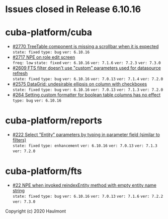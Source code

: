 # Issues closed in Release 6.10.16

# cuba-platform/cuba

* [#2770 TreeTable component is missing a scrollbar when it is expected](https://github.com/cuba-platform/cuba/issues/2770) \
    `state: fixed` `type: bug` `ver: 6.10.16` 
* [#2717 NPE on role edit screen](https://github.com/cuba-platform/cuba/issues/2717) \
    `freq: low` `state: fixed` `ver: 6.10.16` `ver: 7.1.6` `ver: 7.2.3` `ver: 7.3.0` 
* [#2609 FTS filter doesn't use "custom" parameters used for datasource refresh](https://github.com/cuba-platform/cuba/issues/2609) \
    `state: fixed` `type: bug` `ver: 6.10.16` `ver: 7.0.13` `ver: 7.1.4` `ver: 7.2.0` 
* [#2575 DataGrid: undesirable ellipsis on column with checkboxes](https://github.com/cuba-platform/cuba/issues/2575) \
    `state: fixed` `type: bug` `ver: 6.10.16` `ver: 7.0.13` `ver: 7.1.3` `ver: 7.2.0` 
* [#264 Setting custom formatter for boolean table columns has no effect](https://github.com/cuba-platform/cuba/issues/264) \
    `type: bug` `ver: 6.10.16` 

# cuba-platform/reports

* [#222 Select "Entity" parameters by typing in parameter field (similar to filters)](https://github.com/cuba-platform/reports/issues/222) \
    `state: fixed` `type: enhancement` `ver: 6.10.16` `ver: 7.0.13` `ver: 7.1.3` `ver: 7.2.0` 

# cuba-platform/fts

* [#22 NPE when invoked reindexEntity method with empty entity name string](https://github.com/cuba-platform/fts/issues/22) \
    `state: fixed` `type: bug` `ver: 6.10.16` `ver: 7.0.13` `ver: 7.1.6` `ver: 7.2.2` `ver: 7.3.0` 


Copyright (c) 2020 Haulmont
